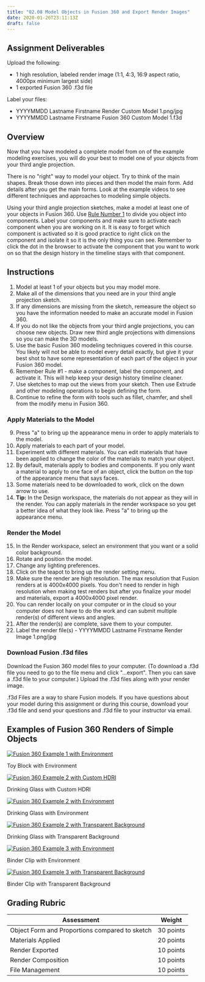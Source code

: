 ```yaml
---
title: "02.08 Model Objects in Fusion 360 and Export Render Images"
date: 2020-01-26T23:11:13Z
draft: false
---
```


## Assignment Deliverables

Upload the following:

- 1 high resolution, labeled render image (1:1, 4:3, 16:9 aspect ratio, 4000px minimum largest side)
- 1 exported Fusion 360 .f3d file

Label your files:

- YYYYMMDD Lastname Firstname Render Custom Model 1.png/jpg
- YYYYMMDD Lastname Firstname Fusion 360 Custom Model 1.f3d

## Overview

Now that you have modeled a complete model from on of the example modeling exercises, you will do your best to model one of your objects from your third angle projection.

There is no "right" way to model your object. Try to think of the main shapes. Break those down into pieces and then model the main form. Add details after you get the main forms. Look at the example videos to see different techniques and approaches to modeling simple objects.

Using your third angle projection sketches, make a model at least one of your objects in Fusion 360. Use [Rule Number 1](https://youtu.be/ZYXSJ6EQ9S4) to divide you object into components. Label your components and make sure to activate each component when you are working on it. It is easy to forget which component is activated so it is good practice to right click on the component and isolate it so it is the only thing you can see. Remember to click the dot in the browser to activate the component that you want to work on so that the design history in the timeline stays with that component.

## Instructions

1. Model at least 1 of your objects but you may model more.
2. Make all of the dimensions that you need are in your third angle projection sketch.
3. If any dimensions are missing from the sketch, remeasure the object so you have the information needed to make an accurate model in Fusion 360.
4. If you do not like the objects from your third angle projections, you can choose new objects. Draw new third angle projections with dimensions so you can make the 3D models.
5. Use the basic Fusion 360 modeling techniques covered in this course. You likely will not be able to model every detail exactly, but give it your best shot to have some representation of each part of the object in your Fusion 360 model.
6. Remember Rule #1 - make a component, label the component, and activate it. This will help keep your design history timeline cleaner.
7. Use sketches to map out the views from your sketch. Then use Extrude and other modeling operations to begin defining the form.
8. Continue to refine the form with tools such as fillet, chamfer, and shell from the modify menu in Fusion 360.

### Apply Materials to the Model

9. Press "a" to bring up the appearance menu in order to apply materials to the model.
10. Apply materials to each part of your model.
11. Experiment with different materials. You can edit materials that have been applied to change the color of the materials to match your object.
12. By default, materials apply to bodies and components. If you only want a material to apply to one face of an object, click the button on the top of the appearance menu that says faces.
13. Some materials need to be downloaded to work, click on the down arrow to use.
14. **Tip:** In the Design workspace, the materials do not appear as they will in the render. You can apply materials in the render workspace so you get a better idea of what they look like. Press "a" to bring up the appearance menu.

### Render the Model

15. In the Render workspace, select an environment that you want or a solid color background.
16. Rotate and position the model.
17. Change any lighting preferences.
18. Click on the teapot to bring up the render setting menu.
19. Make sure the render are high resolution. The max resolution that Fusion renders at is 4000x4000 pixels. You don't need to render in high resolution when making test renders but after you finalize your model and materials, export a 4000x4000 pixel render.
20. You can render locally on your computer or in the cloud so your computer does not have to do the work and can submit multiple render(s) of different views and angles.
21. After the render(s) are complete, save them to your computer.
22. Label the render file(s) - YYYYMMDD Lastname Firstname Render Image 1.png/jpg

### Download Fusion .f3d files

Download the Fusion 360 model files to your computer. (To download a .f3d file you need to go to the file menu and click "...export". Then you can save a .f3d file to your computer.) Upload the .f3d files along with your render image.

.f3d Files are a way to share Fusion models. If you have questions about your model during this assignment or during this course, download your .f3d file and send your questions and .f3d file to your instructor via email.

## Examples of Fusion 360 Renders of Simple Objects

<div class="gallery-grid">

<div class="image-card">

[![Fusion 360 Example 1 with Environment](2022-Kuehnle-Jimmy-Model-Object-from-Sketch-Fusion-360-Example-1-with-Environment.jpg)](2022-Kuehnle-Jimmy-Model-Object-from-Sketch-Fusion-360-Example-1-with-Environment.jpg)

Toy Block with Environment

</div>

<div class="image-card">

[![Fusion 360 Example 2 with Custom HDRI](2022-Kuehnle-Jimmy-Model-Object-from-Sketch-Fusion-360-Example-2-with-Custom-HDRI.jpg)](2022-Kuehnle-Jimmy-Model-Object-from-Sketch-Fusion-360-Example-2-with-Custom-HDRI.jpg)

Drinking Glass with Custom HDRI

</div>

<div class="image-card">

[![Fusion 360 Example 2 with Environment](2022-Kuehnle-Jimmy-Model-Object-from-Sketch-Fusion-360-Example-2-with-Environment.jpg)](2022-Kuehnle-Jimmy-Model-Object-from-Sketch-Fusion-360-Example-2-with-Environment.jpg)

Drinking Glass with Environment

</div>

<div class="image-card">

[![Fusion 360 Example 2 with Transparent Background](2022-Kuehnle-Jimmy-Model-Object-from-Sketch-Fusion-360-Example-2-with-Transparent-Background.jpg)](2022-Kuehnle-Jimmy-Model-Object-from-Sketch-Fusion-360-Example-2-with-Transparent-Background.jpg)

Drinking Glass with Transparent Background

</div>

<div class="image-card">

[![Fusion 360 Example 3 with Environment](2022-Kuehnle-Jimmy-Model-Object-from-Sketch-Fusion-360-Example-3-with-Environment.jpg)](2022-Kuehnle-Jimmy-Model-Object-from-Sketch-Fusion-360-Example-3-with-Environment.jpg)

Binder Clip with Environment

</div>

<div class="image-card">

[![Fusion 360 Example 3 with Transparent Background](2022-Kuehnle-Jimmy-Model-Object-from-Sketch-Fusion-360-Example-3-with-Transparent-Background.jpg)](2022-Kuehnle-Jimmy-Model-Object-from-Sketch-Fusion-360-Example-3-with-Transparent-Background.jpg)

Binder Clip with Transparent Background

</div>

</div>

## Grading Rubric

<div class="responsive-table-markdown">

| Assessment                                     | Weight    |
| ---------------------------------------------- | --------- |
| Object Form and Proportions compared to sketch | 30 points |
| Materials Applied                              | 20 points |
| Render Exported                                | 10 points |
| Render Composition                             | 10 points |
| File Management                                | 10 points |

</div>
